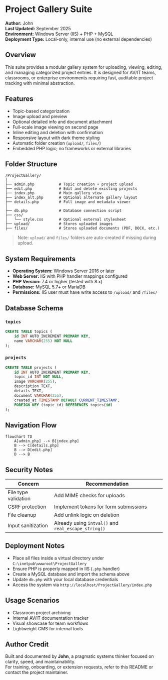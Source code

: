 
# Project Gallery Suite

**Author:** John  
**Last Updated:** September 2025  
**Environment:** Windows Server (IIS) + PHP + MySQL  
**Deployment Type:** Local-only, internal use (no external dependencies)

## Overview

This suite provides a modular gallery system for uploading, viewing, editing, and managing categorized project entries. It is designed for AV/IT teams, classrooms, or enterprise environments requiring fast, auditable project tracking with minimal abstraction.

## Features

- Topic-based categorization
- Image upload and preview
- Optional detailed info and document attachment
- Full-scale image viewing on second page
- Inline editing and deletion with confirmation
- Responsive layout with dark theme styling
- Automatic folder creation (`upload/`, `files/`)
- Embedded PHP logic; no frameworks or external libraries

## Folder Structure

```
/ProjectGallery/
│
├── admin.php           # Topic creation + project upload
├── edit.php            # Edit and delete existing projects
├── index.php           # Main gallery view
├── index_alt.php       # Optional alternate gallery layout
├── details.php         # Full image and metadata viewer
│
├── db.php              # Database connection script
├── css/
│   └── style.css       # Optional external stylesheet
├── upload/             # Stores uploaded images
├── files/              # Stores uploaded documents (PDF, DOCX, etc.)
```

> Note: `upload/` and `files/` folders are auto-created if missing during upload.

## System Requirements

- **Operating System:** Windows Server 2016 or later
- **Web Server:** IIS with PHP handler mappings configured
- **PHP Version:** 7.4 or higher (tested with 8.x)
- **Database:** MySQL 5.7+ or MariaDB
- **Permissions:** IIS user must have write access to `/upload/` and `/files/`

## Database Schema

### `topics`
```sql
CREATE TABLE topics (
    id INT AUTO_INCREMENT PRIMARY KEY,
    name VARCHAR(255) NOT NULL
);
```

### `projects`
```sql
CREATE TABLE projects (
    id INT AUTO_INCREMENT PRIMARY KEY,
    topic_id INT NOT NULL,
    image VARCHAR(255),
    description TEXT,
    details TEXT,
    document VARCHAR(255),
    created_at TIMESTAMP DEFAULT CURRENT_TIMESTAMP,
    FOREIGN KEY (topic_id) REFERENCES topics(id)
);
```

## Navigation Flow

```mermaid
flowchart TD
    A[admin.php] --> B[index.php]
    B --> C[details.php]
    B --> D[edit.php]
    D --> B
```

## Security Notes

| Concern              | Recommendation                            |
|----------------------|--------------------------------------------|
| File type validation | Add MIME checks for uploads                |
| CSRF protection      | Implement tokens for form submissions      |
| File cleanup         | Add unlink logic on deletion               |
| Input sanitization   | Already using `intval()` and `real_escape_string()` |

## Deployment Notes

- Place all files inside a virtual directory under `C:\inetpub\wwwroot\ProjectGallery`
- Ensure PHP is properly mapped in IIS (`.php` handler)
- Create a MySQL database and import the schema above
- Update `db.php` with your local database credentials
- Access the system via `http://localhost/ProjectGallery/index.php`

## Usage Scenarios

- Classroom project archiving
- Internal AV/IT documentation tracker
- Visual showcase for team workflows
- Lightweight CMS for internal tools

## Author Credit

Built and documented by **John**, a pragmatic systems thinker focused on clarity, speed, and maintainability.  
For training, onboarding, or extension requests, refer to this README or contact the project maintainer.
```

